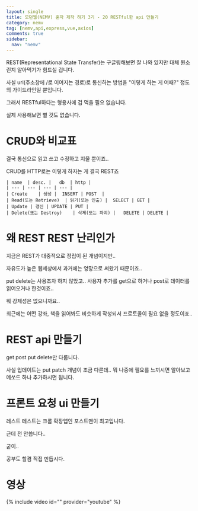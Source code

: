 ```yaml
---
layout: single
title: 모던웹(NEMV) 혼자 제작 하기 3기 - 20 RESTful한 api 만들기
category: nemv
tag: [nemv,api,express,vue,axios]
comments: true
sidebar:
  nav: "nemv"
---
```


REST(Representational State Transfer)는 구글링해보면 잘 나와 있지만 대체 뭔소린지 알아먹기가 힘드실 겁니다.

사실 uri(주소창에 /로 이어지는 경로)로 통신하는 방법을 "이렇게 하는 게 어때?" 정도의 가이드라인일 뿐입니다.

그래서 RESTful하다는 형용사에 겁 먹을 필요 없습니다.

실제 사용해보면 별 것도 없습니다.

# CRUD와 비교표

결국 통신으로 읽고 쓰고 수정하고 지울 뿐이죠..

CRUD를 HTTP로는 이렇게 하자는 게 결국 REST죠

    | name	| desc. |	db  | http |
    | --- | --- | --- | --- |
    | Create	| 생성 |	INSERT | POST  |
    | Read(또는 Retrieve)	 | 읽기(또는 인출) | 	SELECT | GET |
    | Update | 갱신 | UPDATE | PUT |
    | Delete(또는 Destroy)	| 삭제(또는 파괴) | 	DELETE | DELETE |   
    
# 왜 REST REST 난리인가

지금은 REST가 대중적으로 정립이 된 개념이지만.. 

자유도가 높은 웹세상에서 과거에는 엉망으로 써왔기 때문이죠..

put delete는 사용조차 하지 않았고.. 사용자 추가를 get으로 하거나 post로 데이터를 읽어오거나 한것이죠..

뭐 강제성은 없으니까요..

최근에는 어떤 강좌, 책을 읽어봐도 비슷하게 작성되서 프로토콜이 필요 없을 정도이죠..

# REST api 만들기

get post put delete만 다룹니다.

사실 업데이트는 put patch 개념이 조금 다른데.. 뭐 나중에 필요를 느끼시면 알아보고 메쏘드 하나 추가하시면 됩니다.

# 프론트 요청 ui 만들기

레스트 테스트는 크롬 확장앱인 포스트맨이 최고입니다.

근데 전 안씁니다..

굳이..

공부도 할겸 직접 만듭시다.

# 영상

{% include video id="" provider="youtube" %}  


